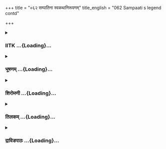 +++
title = "०६२ सम्पातिना स्वकथानिरूपणम्"
title_english = "062 Sampaati s legend contd"

+++
<div caption="श्रीराम-हरिसीताराममूर्ति-घनपाठिभ्यां वचनम्" class="audioEmbed" src="https://archive.org/download/Ramayana-recitation-Sriram-harisItArAmamUrti-Ghanapaati-v2/Kanda_4/Kanda_4_KSK-062-Sampaati_s_legend_[contd.].mp3"></div>

<div class="js_include collapsed" newlevelforh1="3" title="IITK" unfilled url="/purANam/rAmAyaNam/audIchya-pAThaH/iitk/4_kiShkindhAkANDam/05-daxiNAnveShaNam/062_sampAtinA_svakathAnirUpaNam.md">
<details><summary><h3>IITK ...{Loading}...</h3></summary>

The sage consoles Sampati -- Nishakara speaks about Rama coming to
destroy the demons and their king Ravana.



#### श्लोकः
##### मूलम्
एवमुक्ता मुनिश्रेष्ठ मरुदं दुःखितो भृशं।  
अथ ध्यात्वा मुहूर्तं तु भगवानिदमब्रवीत्॥4.62.1॥

##### शब्दार्थः
एवम् thus, उक्ता having spoken, मुनिश्रेष्ठः venerable sage, मरुदं roared, दुःखितो भृशं very sadly, अथ then, ध्यात्वा reflecting, मुर्हूतं for a moment, भगवान् divine sage, इदम् thus, अब्रवीत said.

##### आङ्ग्लानुवादः
'When thus I spoke to the venerable sage in that manner roaring very painfully the divine sage replied after reflecting silently for a momentः



#### श्लोकः
##### मूलम्
पक्षौ तु ते प्रपक्षौ च पुनरन्यौभविष्यतः।  
प्राणाश्च चक्षुषी चैव विक्रमश्च बलं च ते॥4.62.2॥

##### शब्दार्थः
पक्षौ तु wings, ते to you, प्रपक्षौ च and feathers, पुनः again, अन्यौ and other, प्राणाश्च life also, चक्षुषी eyes, चैव also, विक्रमश्च prowess, बलं च and strength, ते to you, भविष्यतः you will attain.

##### आङ्ग्लानुवादः
'You will get new wings and feathers and also other parts.You will attain vision, life, prowess and strength.



#### श्लोकः
##### मूलम्
पुराणे सुमहत्कार्यं भविष्यति मया श्रुतं।  
दृष्टं मे तपसा चैव श्रुत्वा च विदितं मम4.62.3॥

##### शब्दार्थः
पुराणे in the purana (history), सुमहत् very great, कार्यं task, भविष्यति will happen, मया by you, श्रुतं I heard, दृष्टं seen, मे with my, तपसा by the power of penance, चैव also, श्रुत्वाच I heard, मम me, विदितम् I came to know.

##### आङ्ग्लानुवादः
'I have foreseen with the power of my penance that a great task will be done by you. I have also heard about it in the Puranas and came to know of it.



#### श्लोकः
##### मूलम्
राजा दशरथो नाम कश्चिदिक्ष्वाकुनन्दनः।  
तस्य पुत्रो महातेजा रमोनाम भविष्यति॥4.62.4॥

##### शब्दार्थः
इक्ष्वाकुनन्दनः delight of the Ikshvaku family, दशरथो Dasaratha, नाम named, राजा king, कश्चित indeed, तस्य his, पुत्रो son, महा highly, तेजाः effulgent, रमो Rama, नाम by name, भविष्यति will beget.

##### आङ्ग्लानुवादः
'Indeed in the Ikshvaku family there will be a king named Dasaratha. He will beget a brilliant son named Rama.



#### श्लोकः
##### मूलम्
अरण्यं च सह र्भात्रा लक्ष्मणेनगमिष्यति।  
अस्मिन्नर्थे नियुक्तस् सन्पित्रा सत्यपराक्रमः॥4.62.5॥

##### शब्दार्थः
अस्मिन्नर्थे on account of, नियुक्तस्सन् assigned by, पित्रा his father, सत्यपराक्रमः strength of truth, सह भ्रात्रा with his brother, लक्ष्मणेन accompanied by Lakshmana, गमिष्यति will proceed, अरण्यं the forest.

##### आङ्ग्लानुवादः
'On account of the command of his father, Rama armed with the strength of truth will proceed to the forest with his brother Lakshmana.



#### श्लोकः
##### मूलम्
नैऋतो रावणो नाम तस्य भार्यां हरिष्यति।  
राक्षसेन्द्रो जनस्थनादवध्यस् सुरदानवैः4.62.6॥

##### शब्दार्थः
सुरदानवैः by gods and demons, अवध्यः indestructible, राक्षसेन्द्रो king of demons, रावणो by Ravana, नाम named, जनस्थनात् from Janasthana, नैऋतो in the southwest direction, तस्य his, भार्यां wife, हरिष्यति will be abducting.

##### आङ्ग्लानुवादः
'The king of demons, Ravana who is indestructible even by gods and demons will be  
abducting his wife from Janastahana.



#### श्लोकः
##### मूलम्
सा च कामैः प्रलोभ्यन्ती भक्ष्यैःभोज्यैश्च मैथिली।  
नभोक्ष्यति महाभागा दुःखे मग्ना यशस्विनी॥4.62.7॥

##### शब्दार्थः
महाभागा noble, यशस्विनी famed, दुःखे in sorrow, मग्ना immersed, न भोक्ष्यति will not eat, सा she, च and, कामैः pleasures, प्रलोभ्यन्ती however, भक्ष्यैः eatables, भोज्यैश्च to be enjoyed, मैथिली princess from Mithila.

##### आङ्ग्लानुवादः
'Immersed in grief, chaste and famed Sita, will not take any food or enjoy pleasures however much she is tempted.



#### श्लोकः
##### मूलम्
परमान्नंतु वैदेह्या ज्ञात्वा दास्यति वा सः।  
यदन्नममृतप्रख्यं सुराणामपिदुर्लभम्4.62.8॥

##### शब्दार्थः
सुराणाम् of gods, वैदेह्या by Sita, दास्यति avoiding to eat, ज्ञात्वा knowing, वा to, सः he, परमान्नंतु divine food, यदन्नम् as food, अमृतप्रख्यम्  like nectar, अपिदुर्लभं that which is difficult to get.

##### आङ्ग्लानुवादः
'Knowing that Vaidehi is not eating food(given by Ravana) Indra,the ruler of gods, will offer nectarlike food rare even for gods.



#### श्लोकः
##### मूलम्
तदन्नं मैथिलीप्राप्य विज्ञायेन्द्रादिदंत्विति।  
अग्रमुदृत्य रामाय भूतले निर्वपिष्यति॥4.62.9॥

##### शब्दार्थः
तदन्नं such food, मैथिली princess from Mithila, प्राप्य received, विज्ञाय having understood, अदिदंत्विति this is provided by, इन्द्रात् Indra, अग्रम् large portion, उदृत्य taken out, रामाय for Rama, भूतले on the earth, निर्वपिष्यति offers.

##### आङ्ग्लानुवादः
'Having understood that it has been provided by Indra, Sita will take out a large portion of it and pour it on the ground (as an offering to Rama) and say 'I offer it to Rama wherever he is on earth'.



#### श्लोकः
##### मूलम्
यदि जीवति मे भर्ता लक्ष्मणेन सह प्रभुः।  
देवत्वं गच्छ्तो र्वापि तयो रन्नमिदंत्विति4.62.10॥

##### शब्दार्थः
मे my, भर्ता husband, लक्ष्मणेन with Lakshmana, सह along with, प्रभुः king, यदि like that, जीवति if living, देवत्वं attained heaven, गच्छतः have gone, वापि or so, तयोः their, अन्नमिदंत्विति let this food be enjoyed by them.

##### आङ्ग्लानुवादः
'If my husband and Lakshmana are living or else even if they have attained heaven let this food be enjoyed by them', Sita will say.



#### श्लोकः
##### मूलम्
एष्यन्त्यन्वेषका स्तस्या रामदूताः प्लवांगमाः।  
आख़्येया राम महीषी त्वया तेभ्यो विहंगम4.62.11॥

##### शब्दार्थः
रामदूताः Rama's messenger, एष्यन्ति and others that way, अन्वेषका to search, तस्याः for her, प्लवांगमाः monkeys, आख़्येया narrate, रामः Rama, महीषी queen, त्वया your, तेभ्यो to them, विहंगम bird (Sampati).

##### आङ्ग्लानुवादः
'Rama's messenger and other monkeys will be coming to search for the his queen. O Sampati you should narrate this to them.



#### श्लोकः
##### मूलम्
सर्वथा हि नगन्तव्यमीदृशः क्व गमिष्यसि।  
देशकालौ प्रतीक्षस्व पक्षौ त्वं प्रतिपत्स्यसे4.62.12॥

##### शब्दार्थः
सर्वथा in all respects, हि indeed, न गन्तव्यम् should not leave, इदृशः remain here, क्व गमिष्यसि where can you go, देशकालौ time and place, प्रतीक्षस्व waiting for, पक्षौ wings, त्वं yours, प्रतिपत्स्यसे will again grow.

##### आङ्ग्लानुवादः
'It is good for you in all respects to remain here. Where can you go (without wings)? Wait for appropriate time and place. You will recover your wings'.



#### श्लोकः
##### मूलम्
नोत्सहेयमहंकर्तुमध्यैव त्वां सपक्षकम्।  
इहस्थ स्त्वं तु लोकानां हितं कार्यं करिष्यसि॥4.62.13॥

##### शब्दार्थः
नोत्सह not enthusiastic, इयम् for me, अहंकर्तु if I make you get (the wings), मध्यैव remain here, त्वां your, सपक्षकम् your wings, इहस्थः here itself, त्वं you, तु to you, लोकानां हितां good for the world, कार्यं task, करिष्यसि you will do.

##### आङ्ग्लानुवादः
'I am not enthusiastic about giving you the wings now. Remain here and carry on the work for the welfare of the world.



#### श्लोकः
##### मूलम्
त्वयापि खलु तत्कार्यं तयोश्चनृपपुत्रयोः।  
ब्राह्मणानां सुराणां च मुनीनां वासवस्य च॥4.62.14॥

##### शब्दार्थः
त्वया your, अपि and, खलु for all, तत् that, कार्यं task, तयोः for both of them, च and, नृपपुत्रयोः princes, ब्राह्मणानां for the brahmins, सुराणां च and gods, मुनीनां for sages, वासवस्यच and those who live here.

##### आङ्ग्लानुवादः
'(Carry on) the work not only for the princes (Rama and Lakshmana) but also for the brahmins, sages, gods and others who live here.



#### श्लोकः
##### मूलम्
इच्छाम्यहमपिद्रष्टुं भ्रातरौ रामलक्ष्मणौ।  
नेच्छेचिरं धारयुतुं प्राणां स्त्यक्ष्ये कलेबरं।  
महर्षि स्त्वब्रवीदेवं दृष्टतत्वार्थदर्शनः॥4.62.15॥

##### शब्दार्थः
इच्छाम desirous, अहं अपि I am also, द्रष्टुं to see, भ्रातरौ रामलक्ष्मणौ brothers Rama and Lakshmana, न not, इच्छा चिरं desire to live long, धारयुतुं to hold on, प्राणान् life, त्यक्ष्ये will give up, कलेबरं my body, महर्षिः sage, तु your, अब्रवीत् said, एवं this, दृष्टः after seeing, तत्वार्थदर्शनः knower of self.

##### आङ्ग्लानुवादः
'I also want to see Rama and Lakshmana. But I do not like to hold on to my life for long. Hence I will give up my body'. The knower of self, the sage (Nishakara) said this to Sampati.  

#### समाप्तिः
 श्रीमद्रामायणे वाल्मीकीय आदिकाव्ये किष्किन्धाकाण्डे  द्विषष्टितमस् सर्गः॥  
Thus ends the sixtysecond sarga in Kishkindakanda of the first epic, the Holy Ramayana composed by sage Valmiki.

</details>
</div>
<div class="js_include collapsed" newlevelforh1="3" title="भूषणम्" unfilled url="/purANam/rAmAyaNam/audIchya-pAThaH/TIkA/bhUShaNa_iitk/4_kiShkindhAkANDam/05-daxiNAnveShaNam/062_sampAtinA_svakathAnirUpaNam.md">
<details><summary><h3>भूषणम् ...{Loading}...</h3></summary>



एवमुक्त्वा मुनिश्रेष्ठमरुदं दुःखितो भृशम् ।  

अथ ध्यात्वा मुहूर्तं तु भगवानिदमब्रवीत्  ॥  ४।६२।१  ॥   

पक्षौ च ते प्रपक्षौ च पुनरन्यौ भविष्यतः ।  

प्राणाश्च चक्षुषी चैव विक्रमश्च बलं च ते  ॥  ४।६२।२  ॥   

पुराणे सुमहत्कार्यं भविष्यति मया श्रुतम् ।  

दृष्टं मे तपसा चैव श्रुत्वा च विदितं मम  ॥  ४।६२।३  ॥   

राजा दशरथो नाम कश्चिदिक्ष्वाकुनन्दनः  ॥   

तस्य पुत्रो महातेजा रामो नाम भविष्यति  ॥  ४।६२।४  ॥   

एवमुक्त्त्वेत्यादि  ॥  ४।६२।१४  ॥   

  

अरण्यं च सह भ्रात्रा लक्ष्मणेन गमिष्यति ।  

अस्मिन्नर्थे नियुक्तः सन् पित्रा सत्यपराक्रमः  ॥  ४।६२।५  ॥   

नैर्र्ऋतो रावणो नाम तस्य भार्यां हरिष्यति ।  

राक्षसेन्द्रो जनस्थानादवध्यः सुरदानवैः  ॥  ४।६२।६  ॥   

अरण्यमिति । अस्मिन्नर्थे अरण्यगमने  ॥  ४।६२।५,६  ॥   

  

सा च कामैः प्रलोभ्यन्ती भक्ष्यैर्भोज्यैश्च मैथिली ।  

न भोक्ष्यति महाभागा दुःखे मग्ना यशस्विनी  ॥  ४।६२।७  ॥   

काम्यन्त इति कामैः अपेक्षणीयैः । प्रलोभ्यन्ती प्रलोभ्यमाना  ॥  ४।६२।७
 ॥   

  

परमान्नं तु वैदेह्या ज्ञात्वा दास्यति वासवः ।  

यदन्नममृतप्रख्यं सुराणामपि दुर्लभम्  ॥  ४।६२।८  ॥   

तदन्नं मैथिली प्राप्य विज्ञायेन्द्रादिदं त्विति ।  

अग्रमुद्धृत्य रामाय भूतले निर्वपिष्यति  ॥  ४।६२।९  ॥   

यदि जीवति मे भर्ता लक्ष्मणेन सह प्रभुः ।  

देवत्वं गच्छतोर्वापि तयोरन्नमिदं त्विति  ॥  ४।६२।१०  ॥   

एष्यन्त्यन्वेषकास्तस्या रामदूताः प्लवङ्गमाः ।  

आख्येया राममहिषी त्वया तेभ्यो विहङ्गमाः  ॥  ४।६२।११  ॥   

सर्वथा हि न गन्तव्यमीदृशः क्क गमिष्यसि ।  

देशकालौ प्रतीक्षस्व पक्षौ त्वं प्रतिपत्स्यसे  ॥  ४।६२।१२  ॥   

नोत्सहेयमहं कर्तुमद्यैव त्वां सपक्षकम् ।  

इहस्थस्त्वं तु लोकानां हितं कार्यं करिष्यसि  ॥  ४।६२।१३  ॥   

परमान्नमिति । ज्ञात्वा, अनश(ना)नमिति शेषः  ॥  ४।६२।८१३  ॥   

  

त्वयापि खलु तत्कार्यं तयोश्च नृपपुत्रयोः ।  

ब्राह्मणानां सुराणां च मुनीनां वासवस्य च  ॥  ४।६२।१४  ॥   

इच्छाम्यहमपि द्रष्टुं भ्रातरौ रामलक्ष्मणौ ।  

नेच्छे चिरं धारयितुं प्राणांस्त्यक्ष्ये कलेवरम् ।  

महर्षिस्त्वब्रवीदेवं दृष्टतत्त्वार्थदर्शनः  ॥  ४।६२।१५  ॥   

इत्यार्षे श्रीरामायणे वाल्मीकीये आदिकाव्ये श्रीमत्किष्किन्धाकाण्डे
द्विषष्टितमः सर्गः  ॥  ६२  ॥   

त्वयापीति । नृपपुत्रयोः तत्प्रयोजनं त्वयापि कार्यं कर्तव्यम् ।
ब्राह्मणादीनां च कार्यमिति सम्बन्धः  ॥  ४।६२।१४,१५  ॥   

इति श्रीगोविन्दराजविरचिते श्रीरामायणभूषणे मुक्ताहाराख्याने
किष्किन्धाकाण्डव्याख्याने द्विषष्टितमः सर्गः  ॥  ६२  ॥   



</details>
</div>
<div class="js_include collapsed" newlevelforh1="3" title="शिरोमणी" unfilled url="/purANam/rAmAyaNam/audIchya-pAThaH/TIkA/shiromaNI_iitk/4_kiShkindhAkANDam/05-daxiNAnveShaNam/062_sampAtinA_svakathAnirUpaNam.md">
<details><summary><h3>शिरोमणी ...{Loading}...</h3></summary>



संपातिवृत्तान्तनिवेदनान्तरकालिकं वृत्तान्तमाह एवमित्यादिभिः ।
मुनिश्रेष्ठमेवमुक्त्वा भृशदुःखितो ऽहमरुदम् । अथ मद्रोदनदर्शनानन्तरं
मुहूर्तं ध्यात्वा भगवान् अतिसमर्थो मुनिरिदमब्रवीत्  ॥  ४।६२।१  ॥   

  

तद्वचनाकारमाह पक्षाविति । प्रपक्षौ तवात्यन्तस्वीकारविषयौ अन्यौ पक्षौ
चक्षुषी च भविष्यतः प्राणादयश्च भविष्यन्ति भविष्यत इत्यस्य
वचनविपरिणामेनान्यत्राप्यन्वयः  ॥  ४।६२।२  ॥   

  

तत्र गमकमाह पुराण इति । भविष्यं भविष्यत्कालिकं सुमहत् अत्यधिकं कार्यं
मया श्रुतं श्रुत्वा च विदितं निश्चितं तपसा तपोबलेन दृष्टं साक्षात्कृतम्
 ॥  ४।६२।३  ॥   

  

ननु किं तन्महत्कार्यमित्यत आह राजेत्यादिभिः । दशरथो नाम कश्चिद्राजा
भविष्यति तस्य पुत्रः रामो भविष्यति  ॥  ४।६२।४  ॥   

  

अरण्यमिति । सत्यपराक्रमो रामः तस्मिन् वनगमनरूपे अर्थे नियुक्तः सन्
अरण्यं गमिष्यति  ॥  ४।६२।५  ॥   

  

नैऋ़त इति । नैऋ़तो निऋ़तिकुलोद्भवः सुरदानवैरवध्यः रावणो नाम
राक्षसेन्द्रः तस्य रामस्य भार्यां हरिष्यति  ॥  ४।६२।६  ॥   

  

सेति । कामैः अन्येच्छाविषयभूतैः भक्ष्यैर्भोज्यैश्च प्रलोभ्यन्ती रावणेन
प्रलोभ्यमाना दुःखमग्रा सा रामभार्या न भोक्ष्यति भोक्ष्यते  ॥  ४।६२।७  ॥   

  

परमेति । वासव इन्द्रः ज्ञात्वा रावणदत्तं वैदेहीं न भुङ्क्ते इति विज्ञाय
सुराणामपि यद्दुर्लभम् अमृतप्रख्यं यदन्नं तत्परमान्नं पायसं वैदेह्याः
वैदेह्यै दास्यति  ॥  ४।६२।८  ॥   

  

तदिति । तत् इन्द्रप्रेषितमन्नं मैथिली प्राप्य इदमिन्द्रादागतमिति विज्ञाय
अग्रम् अग्रभागमुद्धृत्य रामाय रामं तर्पयितुं भूतले निर्वपिष्यति दास्यति
 ॥  ४।६२।९  ॥   

  

दानमन्त्रमाह यदीति । मे भर्ता लक्ष्मणश्च यदि जीवति इहैव
प्राणधारणानुकूलव्यापारं करोति तर्हि इहैव तयोः इदमन्नं प्राप्नुयादिति
शेषः, देवत्वं नित्यविहारवत्साकेतं गच्छतोर्वा इदमन्नं प्राप्नुयात्  ॥ 
४।६२।१०  ॥   

  

एष्यन्तीति । विहङ्गम हे संपाते प्रेषिताः रामदूताः प्लवङ्गमाः एष्यन्ति
अतः तेभ्यः राममहिषी त्वया आख्येया बोधितव्या तत्र तस्मिन्काले त्वं
स्वपक्षौ प्रतिपत्स्यसे प्राप्स्यसि अतः देशकालौ प्रतीक्षस्व ईदृशः
पक्षादिहीनस्त्वं क्व गमिष्यसि ते गमनयोग्यो देशो नास्तीत्यर्थः । अतः
सर्वथा त्वया न गन्तव्यम् । श्लोकद्वयमेकान्वयि  ॥  ४।६२।११,१२  ॥   

  

उत्सहेयमिति । यद्यपि त्वां सपक्षकं कर्तुम् अद्यैव उत्सहेयं तथापि न
करोमीति शेषः । तत्र हेतुः इहस्थस्त्वं लोकानां हितं सीतावृत्तान्तबोधनरूपं
कार्यं करिष्यसि । एतेन पक्षप्राप्तौ तव निश्चला स्थितिर्न भवितेति सूचितम्
 ॥  ४।६२।१३  ॥   

  

त्वयेति । नृपपुत्रादीनां तत् हितं त्वया ऽपि कार्यं तेन संपातेः
परमसज्जनत्वं सूचितम्  ॥  ४।६२।१४  ॥   

  

रामदर्शनस्य दुर्लभत्वं बोधयन्नाह इच्छामीति । रामलक्ष्मणौ द्रष्टुं
यद्यप्यहमपीच्छामि तथापि प्राणान् चिरं धारयितुं नेच्छे अतः कलेवरं
त्यक्ष्ये । दृष्टे साक्षात्कृते तत्त्वार्थदर्शने ब्रह्मवेदौ येन स
महर्षिः एवमब्रवीत् । सार्धश्लोक एकान्वयी  ॥  ४।६२।१५  ॥   

  

इति श्रीमद्वाल्मीकीयरामायणव्याख्याने रामायणशिरोमणौ किष्किन्धाकाण्डे
द्विषष्टितमः सर्गः  ॥  ४।६२  ॥   

  



</details>
</div>
<div class="js_include collapsed" newlevelforh1="3" title="तिलकम्" unfilled url="/purANam/rAmAyaNam/audIchya-pAThaH/TIkA/tilaka_iitk/4_kiShkindhAkANDam/05-daxiNAnveShaNam/062_sampAtinA_svakathAnirUpaNam.md">
<details><summary><h3>तिलकम् ...{Loading}...</h3></summary>



एवमिति  ॥  ४।६२।१  ॥   

  

पक्षप्रपक्षौ सूक्ष्मपक्षमहापक्षौ प्राणाः पुष्टप्राणाः । चक्षुषी
उद्भूतशक्तिके  ॥  ४।६२।२  ॥   

  

पुराणे नारदादिभिरुच्यमाने भविष्यरामचरितरूपे पुराणे श्रुत्वा विदितं तपसा
दृष्टं च  ॥  ४।६२।३  ॥   

  

किं तत्राह-- राजेत्यादि  ॥  ४।६२।४  ॥   

  

तस्मिन्नर्थे ऽरण्यगमनरूपे  ॥  ४।६२।५,६  ॥   

  

प्रलोभ्यन्ती प्रलोभ्यमाना  ॥  ४।६२।७  ॥   

  

परमान्नं पायसम् ज्ञात्वा निराहारतामिति शेषः । वासवो दास्यति
स्वपुरुषद्वारेति शेषः  ॥  ४।६२।८  ॥   

  

इन्द्रादिन्द्रपुरुषात्, न तु रावणपुरुषादिति
विज्ञायाभूतलस्पर्शित्वादिरूपैर्देवचिह्नैः राम आगत्यैनं हत्वा त्वां
नयिष्यति । संवत्सरतृप्तिकरमिदमन्नं भुक्त्वा देवकार्यसिद्धये मनुष्यभावं
धृतवत्या प्राणा धर्तव्याः । "देवैरपि मनुष्यभावे आहारं विना जीवितुं न
शक्यते" इत्यादिवचनैश्च निश्चित्येत्यर्थः । निर्वपिष्यति दास्यति । ननु
त्रेतायामस्थिप्राणवासस्योक्तत्वाज्जीवितुं शक्यत एवेति चेन्न, तथा सत्यपि
क्षीणतायां देहवैरूप्ये रावणस्यानुरागभङ्गेन तत्पुण्याक्षये तस्य वधो न
स्यादिति रूपलावण्याद्यहानाय तद्दानेनादोषात् । रावणस्य तु तथैव
रूपादिदर्शनेन मद्दत्ताहाराग्रहणे ऽपि वन्यफलादीन्याहारं करोतीति बुद्ध्या
तस्यां नामनुष्यत्वनिश्चयः । एतेनाहारं विना ऽपि पूर्वरूपादिसत्त्वज्ञानेन
तस्य तस्याममनुष्यत्वबुद्धौ तत्संबन्धाद्रामे ऽपि तत्त्वबुद्धौ रामतो
रावणवधो न स्यादित्यपास्तम्  ॥  ४।६२।९  ॥   

  

दानमन्त्रः-- यदीति । यदि जीवति तदाप्युपतिष्ठतु । कालान्तरे देवत्वं
गच्छतोः प्राप्नुवतोरप्युपतिष्ठत्विति शेषः  ॥  ४।६२।१०  ॥   

  

तत्र लङ्कायाम् । गन्तुमेष्यन्त्यागमिष्यन्ति इहेति शेषः  ॥  ४।६२।११  ॥   

  

न गन्तव्यम् इमं देशं विहायेति शेषः  ॥  ४।६२।१२  ॥   

  

उत्सहेयम् यदि त्वया देवकार्यायेह स्थातव्यं स्यादिति शेषः । पक्षवत्त्वे
हि चापल्याद्गन्तव्यमेवेतो ऽन्यत्र त्वयेति भावः  ॥  ४।६२।१३  ॥   

  

लोकानामेवेत्येव न, अपि तु तयोर्नृपपुत्रयोस्तत्कार्यं दूतानां
सीताबोधनरूपं त्वया ऽपि कार्यं तवापि कर्तुमर्हम् तवापि देवांशत्वेन
त्वद्धितमपि तदिति भावः । तत्कार्यस्य लोकसंबन्धित्वं दर्शयति--
ब्राह्मणानामिति । तत्कार्यमिति शेषः  ॥  ४।६२।१४  ॥   

  

इच्छाम्यहमिति । दृष्टतत्त्वार्थदर्शनो दृष्टं सिद्धं तत्त्वार्थदर्शनं
यस्य स महर्षिरेवं भाव्यर्थमब्रवीत्, अतो हेतोरहमपि भ्रातरौ रामलक्ष्मणौ
द्रष्टुमिच्छामि । यदि महर्षिरेवं मां प्रति नावक्ष्यत्तदा प्राणांश्चिरं
धारयितुं नेच्छे नैच्छम्, अपि तु कलेवरं त्यक्ष्ये इत्येवैच्छमित्यर्थ इति
कतकः । अन्ये तु-- निशाकरवाक्यमेवेदम्, अहंपदार्थो ऽपि स एवेत्याहुः  ॥ 
४।६२।१५  ॥   

  

इति श्रीरामाभिरामे श्रीरामीये रामायणतिलके वाल्मीकीय आदिकाव्ये
किष्किन्धाकाण्डे द्विषष्टितमः सर्गः  ॥  ४।६२  ॥   

  



</details>
</div>
<div class="js_include collapsed" newlevelforh1="3" title="द्राविडपाठः" unfilled url="/purANam/rAmAyaNam/drAviDapAThaH/4_kiShkindhAkANDam/05-daxiNAnveShaNam/062_sampAtinA_svakathAnirUpaNam.md">
<details><summary><h3>द्राविडपाठः ...{Loading}...</h3></summary>



  
एवमुक्त्वा मुनिश्रेष्ठमरुदं दुःखितो भृशम्।  
अथ ध्यात्वा मुहूर्तं तु भगवानिदमब्रवीत् ॥ 4.62.1 ॥   
पक्षौ च ते प्रपक्षौ च पुनरन्यौ भविष्यतः।  
प्राणाश्च चक्षुषी चैव विक्रमश्च बलं च ते ॥ 4.62.2 ॥   
पुराणे सुमहत्कार्यं भविष्यति मया श्रुतम्।  
दृष्टं मे तपसा चैव श्रुत्वा च विदितं मम ॥ 4.62.3 ॥   
राजा दशरथो नाम कश्चिदिक्ष्वाकुनन्दनः।  
तस्य पुत्रो महातेजा रामो नाम भविष्यति ॥ 4.62.4 ॥   
अरण्यं च सह भ्रात्रा लक्ष्मणेन गमिष्यति।  
अस्मिन्नर्थे नियुक्तः सन् पित्रा सत्यपराक्रमः ॥ 4.62.5 ॥   
नैर्र्ऋतो रावणो नाम तस्य भार्यां हरिष्यति।  
राक्षसेन्द्रो जनस्थानादवध्यः सुरदानवैः ॥ 4.62.6 ॥   
सा च कामैः प्रलोभ्यन्ती भक्ष्यैर्भोज्यैश्च मैथिली।  
न भोक्ष्यति महाभागा दुःखे मग्ना यशस्विनी ॥ 4.62.7 ॥   
परमान्नं तु वैदेह्या ज्ञात्वा दास्यति वासवः।  
यदन्नममृतप्रख्यं सुराणामपि दुर्लभम् ॥ 4.62.8 ॥   
तदन्नं मैथिली प्राप्य विज्ञायेन्द्रादिदं त्विति।  
अग्रमुद्धृत्य रामाय भूतले निर्वपिष्यति ॥ 4.62.9 ॥   
यदि जीवति मे भर्ता लक्ष्मणेन सह प्रभुः।  
देवत्वं गच्छतोर्वापि तयोरन्नमिदं त्विति ॥ 4.62.10 ॥   
एष्यन्त्यन्वेषकास्तस्या रामदूताः प्लवङ्गमाः।  
आख्येया राममहिषी त्वया तेभ्यो विहङ्गमाः ॥ 4.62.11 ॥   
सर्वथा हि न गन्तव्यमीदृशः क्क गमिष्यसि।  
देशकालौ प्रतीक्षस्व पक्षौ त्वं प्रतिपत्स्यसे ॥ 4.62.12 ॥   
नोत्सहेयमहं कर्तुमद्यैव त्वां सपक्षकम्।  
इहस्थस्त्वं तु लोकानां हितं कार्यं करिष्यसि ॥ 4.62.13 ॥   
त्वयापि खलु तत्कार्यं तयोश्च नृपपुत्रयोः।  
ब्राह्मणानां सुराणां च मुनीनां वासवस्य च ॥ 4.62.14 ॥   
नेच्छे चिरं धारयितुं प्राणांस्त्यक्ष्ये कलेवरम्।  
महर्षिस्त्वब्रवीदेवं दृष्टतत्त्वार्थदर्शनः ॥ 4.62.15 ॥   

</details>
</div>
